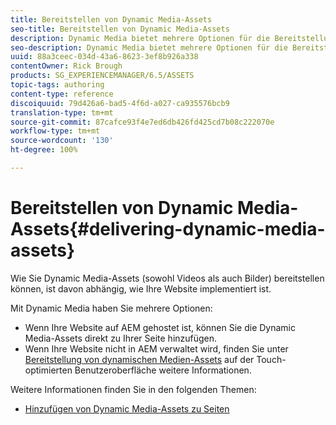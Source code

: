 ```yaml
---
title: Bereitstellen von Dynamic Media-Assets
seo-title: Bereitstellen von Dynamic Media-Assets
description: Dynamic Media bietet mehrere Optionen für die Bereitstellung von Dynamic Media-Assets – sowohl Videos als auch Bildern – auf Ihrer Website.
seo-description: Dynamic Media bietet mehrere Optionen für die Bereitstellung von Dynamic Media-Assets – sowohl Videos als auch Bildern – auf Ihrer Website.
uuid: 88a3ceec-034d-43a6-8623-3ef8b926a338
contentOwner: Rick Brough
products: SG_EXPERIENCEMANAGER/6.5/ASSETS
topic-tags: authoring
content-type: reference
discoiquuid: 79d426a6-bad5-4f6d-a027-ca935576bcb9
translation-type: tm+mt
source-git-commit: 87cafce93f4e7ed6db426fd425cd7b08c222070e
workflow-type: tm+mt
source-wordcount: '130'
ht-degree: 100%

---
```



# Bereitstellen von Dynamic Media-Assets{#delivering-dynamic-media-assets}

Wie Sie Dynamic Media-Assets (sowohl Videos als auch Bilder) bereitstellen können, ist davon abhängig, wie Ihre Website implementiert ist.

Mit Dynamic Media haben Sie mehrere Optionen:

* Wenn Ihre Website auf AEM gehostet ist, können Sie die Dynamic Media-Assets direkt zu Ihrer Seite hinzufügen.
* Wenn Ihre Website nicht in AEM verwaltet wird, finden Sie unter [Bereitstellung von dynamischen Medien-Assets](/help/assets/delivering-dynamic-media-assets.md) auf der Touch-optimierten Benutzeroberfläche weitere Informationen.

Weitere Informationen finden Sie in den folgenden Themen:

* [Hinzufügen von Dynamic Media-Assets zu Seiten](/help/sites-classic-ui-authoring/dynamic-media-assets-adding-to-page.md)

